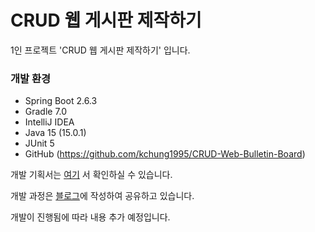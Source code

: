 # CRUD 웹 게시판 제작하기

1인 프로젝트 'CRUD 웹 게시판 제작하기' 입니다.

### 개발 환경

- Spring Boot 2.6.3
- Gradle 7.0
- IntelliJ IDEA
- Java 15 (15.0.1)
- JUnit 5
- GitHub (https://github.com/kchung1995/CRUD-Web-Bulletin-Board)

개발 기획서는 [여기](https://accurate-frigate-143.notion.site/CRUD-40f53ae8dd59467aa21d12c039e64634) 서 확인하실 수 있습니다.  
  
개발 과정은 [블로그](katfun.tistory.com)에 작성하여 공유하고 있습니다.
  
개발이 진행됨에 따라 내용 추가 예정입니다.